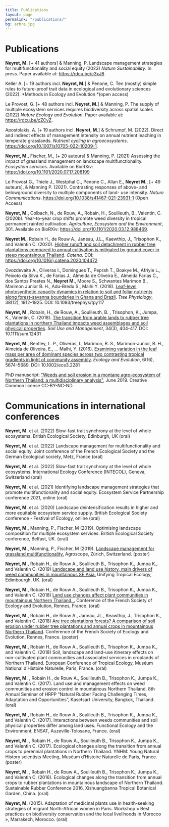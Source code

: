 ```yaml
---
title: Publications
layout: page
permalink: "/publications/"
bg: arbre.jpg
---
```


# **Publications**
**Neyret, M.** [+ 41 authors] & Manning, P. Landscape management strategies for multifunctionality and social equity (2023) *Nature Sustainability*. In press. Paper available at: https://rdcu.be/c3xJ8

Keller A. [+ 19 authors incl. **Neyret, M.**] & Penone, C. Ten (mostly) simple rules to future-proof trait data in ecological and evolutionary sciences (2022). *Methods in Ecology and Evolution *(open access)

Le Provost, G. [+ 48 authors incl. **Neyret, M.**] & Manning, P. The supply of multiple ecosystem services requires biodiversity across spatial scales (2022) *Nature Ecology and Evolution*. Paper available at:  https://rdcu.be/cZCvZ. 

Apostolakis, A. [+ 19 authors incl. **Neyret, M.**] & Schrumpf, M. (2022). Direct and indirect effects of management intensity on annual nutrient leaching in temperate grasslands. *Nutrient cycling in agroecosystems*. https://doi.org/10.1007/s10705-022-10209-1. 

**Neyret, M.**, Fischer, M., [+ 20 auteurs] & Manning, P. (2021) Assessing the impact of grassland management on landscape multifunctionality. *Ecosystem services*. Available on BioRXiv: https://doi.org/10.1101/2020.07.17.208199

Le Provost G., Thiele J., Westphal C., Penone C., Allan E., **Neyret M.**, [+ 49 auteurs], & Manning P. (2021). Contrasting responses of above- and belowground diversity to multiple components of land- use intensity. *Nature Communications*. https://doi.org/10.1038/s41467-021-23931-1 (Open Access)

**Neyret, M.**, Colbach, N., de Rouw, A., Robain, H., Soulileuth, B., Valentin, C. (2020b). Year-to-year crop shifts promote weed diversity in tropical permanent rainfed cultivation. *Agriculture, Ecosystem and the Environment*, 301. Available on BioRXiv: https://doi.org/10.1101/2020.03.12.988469.


**Neyret M.**,  Robain H., de Rouw A., Janeau, J.L., Kaewthip, J., Trisophon K., and Valentin C. (2020). <a href="/assets/images/Neyret_et_al_Catena_2020.pdf" target="_blank">Higher runoff and soil detachment in rubber tree plantations compared to annual cultivation is mitigated by ground cover in steep mountainous Thailand</a>. *Catena*. DOI: https://doi.org/10.1016/j.catena.2020.104472

Gvozdevaite A., Oliveras I., Domingues T., Peprah T., Boakye M., Afriyie L., Peixoto da Silva K., de Farias J., Almeida de Oliveira E., Almeida Farias C., dos Santos Prestes N.,
**Neyret M.**, Moore S., Schwantes Marimon B., Marimon Junior B. H., Adu-Bredu S., Malhi Y. (2018). <a href="https://academic.oup.com/treephys/advance-article/doi/10.1093/treephys/tpy117/5155328" target="_blank">Leaf-level photosynthetic capacity dynamics in relation to soil and foliar nutrients along forest-savanna boundaries in Ghana and Brazil</a>. *Tree Physiology*, 38(12), 1912–1925. DOI: 10.1093/treephys/tpy117

**Neyret, M**., Robain, H., de Rouw, A., Soulileuth, B. , Trisophon, K., Jumpa, K., Valentin, C. (2018). <a href="/assets/images/Neyret_et_al-2018-Soil_Use_and_Management.pdf" target="_blank">The transition from arable lands to rubber tree plantations in northern Thailand impacts weed assemblages and soil physical properties</a>. *Soil Use and Management*, 34(3), 404-417. DOI: 10.1111/sum.12431

**Neyret, M**., Bentley, L. P., Oliveras, I., Marimon, B. S., Marimon-Junior, B. H., Almeida de Oliveira, E., ... Malhi, Y. (2016). <a href="http://onlinelibrary.wiley.com/doi/10.1002/ece3.2281/epdf" target="_blank">Examining variation in the leaf mass per area of dominant species across two contrasting tropical gradients in light of community assembly</a>. *Ecology and Evolution*, 6(16), 5674-5689. DOI: 10.1002/ece3.2281

PhD manuscript: ["Weeds and soil erosion in a montane agro-ecosystem of Northern Thailand: a multidisciplinary analysis"](https://tel.archives-ouvertes.fr/tel-02303886), June 2019. Creative Common license CC-BY-NC-ND. 


# **Communications in international conferences**

**Neyret, M.** et al. (2022) Slow-fast trait synchrony at the level of whole ecosystems. British Ecological Society, Edinburgh, UK (oral)

**Neyret, M.** et al. (2022) Landscape management for multifunctionality and social equity. Joint conference of the French Ecological Society and the German Ecological society, Metz, France (oral)

**Neyret, M.** et al. (2022) Slow-fast trait synchrony at the level of whole ecosystems. International Ecology Conference (INTECOL), Geneva, Switzerland (oral)

**Neyret, M.** et al. (2021) Identifying landscape management strategies that promote multifunctionality and social equity. Ecosystem Service Partnership conference 2021, online (oral)

**Neyret, M.** et al. (2020) Landscape deintensification results in higher and more equitable ecosystem service supply. British Ecological Society conference - Festival of Ecology, online (oral)

**Neyret, M.**,  Manning, P., Fischer, M (2019).  Optimising landscape composition for multiple ecosystem services. British Ecological Society conference, Belfast, UK. (oral)


**Neyret, M.**,  Manning, P., Fischer, M (2019).  <a href="/assets/images/Symposium_Zurich_Poster_2019_Margot.pdf" target="_blank">Landscape management for grassland multifunctionality.</a> Agroscope, Zürich, Switzerland. (poster)


**Neyret, M.**, Robain H., de Rouw A., Soulileuth B., Trisophon K., Jumpa K., and Valentin C. (2019) <a href="/assets/images/Neyret_UTE2019.pdf" target="_blank">Landscape and land use history, main
drivers of weed communities in
mountainous SE Asia.</a>
Unifying Tropical Ecology, Edimbourgh, UK. (oral)


**Neyret, M.**, Robain H., de Rouw A., Soulileuth B., Trisophon K., Jumpa K., and Valentin C. (2018) <a href="/assets/images/Neyret_Agroecology_and_ecology_of_agroecosystems.pdf" target="_blank">Land use changes affect plant communities in mountainous Northern Thailand. .</a> 
Conference of the French Society of Ecology and Evolution, Rennes, France. (oral)

**Neyret, M.**, Robain H., de Rouw A., Janeau, JL., Keawthip, J., Trisophon K., and Valentin C. (2018)  <a href="/assets/images/Erosion_poster_SFE18.pdf" target="_blank">Are tree plantations forests? A comparison of soil erosion under rubber tree plantations and annual crops in mountainous Northern Thailand</a>. Conference of the French Society of Ecology and Evolution, Rennes, France.
(poster)

**Neyret, M.**, Robain H., de Rouw A., Soulileuth B., Trisophon K., Jumpa K., and Valentin C. (2018) Soil, landscape and land-use itinerary effects on non-cultivated plant communities and associated services in croplands of Northern Thailand. European Conference of Tropical Ecology, Muséum National d’Histoire Naturelle, Paris, France. (oral)

**Neyret, M.** , Robain H., de Rouw A., Soulileuth B., Trisophon K., Jumpa K., and Valentin C. (2017). Land use and management effects on weed communities and erosion control in mountainous Northern Thailand. 8th Annual Seminar of HRPP “Natural Rubber Facing Challenging Times, Adaptation and Opportunities”, Kasetsart University, Bangkok, Thailand. (oral)

**Neyret, M.**, Robain H., de Rouw A., Soulileuth B., Trisophon K., Jumpa K., and Valentin C. (2017). Interactions between weeds communities and soil physical properties differ among land uses. Functional Ecology and the Environment, ENSAT, Auzeville-Tolosane, France. (oral)

**Neyret, M.** , Robain H., de Rouw A., Soulileuth B., Trisophon K., Jumpa K., and Valentin C. (2017). Ecological changes along the transition from annual crops to perennial plantations in Northern Thailand. YNHM: Young Natural History scientists Meeting,
Muséum d’Histoire Naturelle de Paris, France. (poster)

**Neyret, M.** , Robain H., de Rouw A., Soulileuth B., Trisophon K., Jumpa K., and Valentin C. (2016). Ecological changes along the transition from annual crops to rubber plantations in mountainous landscape of Northern Thailand. Sustainable Rubber Conference 2016, Xishuangbanna Tropical Botanical Garden, China. (oral)

**Neyret, M.** (2015). Adaptation of medicinal plants use in health-seeking strategies of migrant North-African women in Paris. Workshop « Best practices on biodiversity conservation and the local livelihoods in Morocco », Marrakech, Morocco. (oral)
